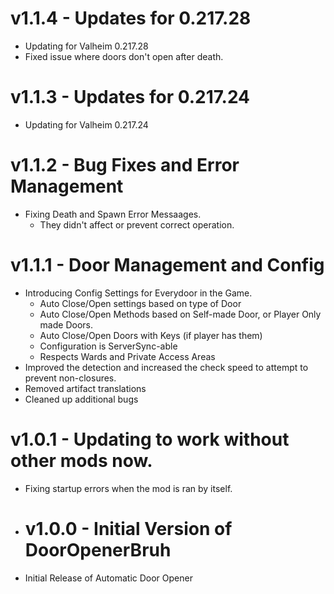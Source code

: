 # v1.1.4 - Updates for 0.217.28
* Updating for Valheim 0.217.28
* Fixed issue where doors don't open after death.

# v1.1.3 - Updates for 0.217.24
* Updating for Valheim 0.217.24

# v1.1.2 - Bug Fixes and Error Management
* Fixing Death and Spawn Error Messaages.
  * They didn't affect or prevent correct operation.

# v1.1.1 - Door Management and Config
* Introducing Config Settings for Everydoor in the Game.
  * Auto Close/Open settings based on type of Door
  * Auto Close/Open Methods based on Self-made Door, or Player Only made Doors.
  * Auto Close/Open Doors with Keys (if player has them)
  * Configuration is ServerSync-able
  * Respects Wards and Private Access Areas
* Improved the detection and increased the check speed to attempt to prevent non-closures.
* Removed artifact translations
* Cleaned up additional bugs 

# v1.0.1 - Updating to work without other mods now.
* Fixing startup errors when the mod is ran by itself.

* # v1.0.0 - Initial Version of DoorOpenerBruh
* Initial Release of Automatic Door Opener